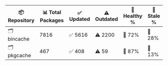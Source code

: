 | 📦 Repository | 📊 Total Packages | ✅ Updated | ⚠️ Outdated | 💚 Healthy % | 🔴 Stale % |
|---------------|-------------------|------------|-------------|-------------|------------|
| 🗂️ bincache | 7816 | ✅ 5616 | ⚠️ 2200 | 💚 72% | 🔴 28% |
| 🗂️ pkgcache | 467 | ✅ 408 | ⚠️ 59 | 💚 87% | 🔴 13% |

